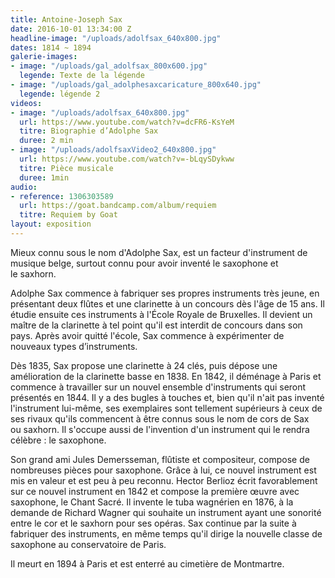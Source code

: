 ```yaml
---
title: Antoine-Joseph Sax
date: 2016-10-01 13:34:00 Z
headline-image: "/uploads/adolfsax_640x800.jpg"
dates: 1814 ~ 1894
galerie-images:
- image: "/uploads/gal_adolfsax_800x600.jpg"
  legende: Texte de la légende
- image: "/uploads/gal_adolphesaxcaricature_800x640.jpg"
  legende: légende 2
videos:
- image: "/uploads/adolfsax_640x800.jpg"
  url: https://www.youtube.com/watch?v=dcFR6-KsYeM
  titre: Biographie d’Adolphe Sax
  duree: 2 min
- image: "/uploads/adolfsaxVideo2_640x800.jpg"
  url: https://www.youtube.com/watch?v=-bLqySDykww
  titre: Pièce musicale
  duree: 1min
audio:
- reference: 1306303589
  url: https://goat.bandcamp.com/album/requiem
  titre: Requiem by Goat
layout: exposition
---
```


Mieux connu sous le nom d'Adolphe Sax, est un facteur d'instrument de musique belge, surtout connu pour avoir inventé le saxophone et le saxhorn.

Adolphe Sax commence à fabriquer ses propres instruments très jeune, en présentant deux flûtes et une clarinette à un concours dès l'âge de 15 ans. Il étudie ensuite ces instruments à l'École Royale de Bruxelles. Il devient un maître de la clarinette à tel point qu'il est interdit de concours dans son pays. Après avoir quitté l'école, Sax commence à expérimenter de nouveaux types d’instruments.

Dès 1835, Sax propose une clarinette à 24 clés, puis dépose une amélioration de la clarinette basse en 1838. En 1842, il déménage à Paris et commence à travailler sur un nouvel ensemble d'instruments qui seront présentés en 1844. Il y a des bugles à touches et, bien qu'il n'ait pas inventé l'instrument lui-même, ses exemplaires sont tellement supérieurs à ceux de ses rivaux qu'ils commencent à être connus sous le nom de cors de Sax ou saxhorn. Il s'occupe aussi de l'invention d'un instrument qui le rendra célèbre : le saxophone.

Son grand ami Jules Demersseman, flûtiste et compositeur, compose de nombreuses pièces pour saxophone. Grâce à lui, ce nouvel instrument est mis en valeur et est peu à peu reconnu. Hector Berlioz écrit favorablement sur ce nouvel instrument en 1842 et compose la première œuvre avec saxophone, le Chant Sacré. Il invente le tuba wagnérien en 1876, à la demande de Richard Wagner qui souhaite un instrument ayant une sonorité entre le cor et le saxhorn pour ses opéras.
Sax continue par la suite à fabriquer des instruments, en même temps qu'il dirige la nouvelle classe de saxophone au conservatoire de Paris.

Il meurt en 1894 à Paris et est enterré au cimetière de Montmartre.
